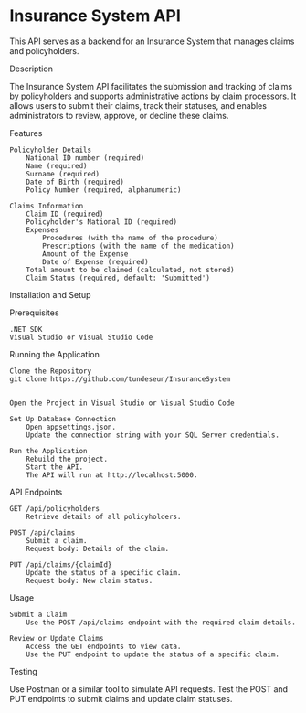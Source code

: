 
# Insurance System API

This API serves as a backend for an Insurance System that manages claims and policyholders.

Description

The Insurance System API facilitates the submission and tracking of claims by policyholders and supports administrative actions by claim processors. It allows users to submit their claims, track their statuses, and enables administrators to review, approve, or decline these claims.

Features

    Policyholder Details
        National ID number (required)
        Name (required)
        Surname (required)
        Date of Birth (required)
        Policy Number (required, alphanumeric)

    Claims Information
        Claim ID (required)
        Policyholder's National ID (required)
        Expenses
            Procedures (with the name of the procedure)
            Prescriptions (with the name of the medication)
            Amount of the Expense
            Date of Expense (required)
        Total amount to be claimed (calculated, not stored)
        Claim Status (required, default: 'Submitted')


 Installation and Setup

Prerequisites

    .NET SDK
    Visual Studio or Visual Studio Code

Running the Application

    Clone the Repository
    git clone https://github.com/tundeseun/InsuranceSystem


    Open the Project in Visual Studio or Visual Studio Code

    Set Up Database Connection
        Open appsettings.json.
        Update the connection string with your SQL Server credentials.

    Run the Application
        Rebuild the project.
        Start the API.
        The API will run at http://localhost:5000.

API Endpoints

    GET /api/policyholders
        Retrieve details of all policyholders.

    POST /api/claims
        Submit a claim.
        Request body: Details of the claim.

    PUT /api/claims/{claimId}
        Update the status of a specific claim.
        Request body: New claim status.

Usage

    Submit a Claim
        Use the POST /api/claims endpoint with the required claim details.

    Review or Update Claims
        Access the GET endpoints to view data.
        Use the PUT endpoint to update the status of a specific claim.

Testing

Use Postman or a similar tool to simulate API requests. Test the POST and PUT endpoints to submit claims and update claim statuses.
